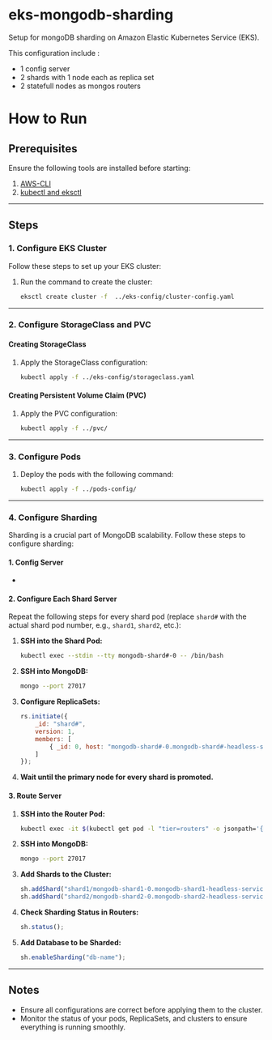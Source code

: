 # eks-mongodb-sharding
Setup for mongoDB sharding on Amazon Elastic Kubernetes Service (EKS).

This configuration include :
- 1 config server
- 2 shards with 1 node each as replica set
- 2 statefull nodes as mongos routers

# How to Run
## Prerequisites

Ensure the following tools are installed before starting:

1. [AWS-CLI](https://docs.aws.amazon.com/eks/latest/userguide/install-awscli.html)
2. [kubectl and eksctl](https://docs.aws.amazon.com/eks/latest/userguide/install-kubectl.html)

---
## Steps

### 1. Configure EKS Cluster

Follow these steps to set up your EKS cluster:

1. Run the command to create the cluster:
    ```bash
    eksctl create cluster -f  ../eks-config/cluster-config.yaml
    ```

---

### 2. Configure StorageClass and PVC

#### **Creating StorageClass**
1. Apply the StorageClass configuration:
    ```bash
    kubectl apply -f ../eks-config/storageclass.yaml
    ```

#### **Creating Persistent Volume Claim (PVC)**
1. Apply the PVC configuration:
    ```bash
    kubectl apply -f ../pvc/
    ```

---

### 3. Configure Pods

1. Deploy the pods with the following command:
    ```bash
    kubectl apply -f ../pods-config/
    ```

---

### 4. Configure Sharding

Sharding is a crucial part of MongoDB scalability. Follow these steps to configure sharding:

#### **1. Config Server**
-

#### **2. Configure Each Shard Server**

Repeat the following steps for every shard pod (replace `shard#` with the actual shard pod number, e.g., `shard1`, `shard2`, etc.):

1. **SSH into the Shard Pod:**
    ```bash
    kubectl exec --stdin --tty mongodb-shard#-0 -- /bin/bash
    ```

2. **SSH into MongoDB:**
    ```bash
    mongo --port 27017
    ```

3. **Configure ReplicaSets:**
    ```javascript
    rs.initiate({
        _id: "shard#",
        version: 1,
        members: [
            { _id: 0, host: "mongodb-shard#-0.mongodb-shard#-headless-service.default.svc.cluster.local:27017" }
        ]
    });
    ```

4. **Wait until the primary node for every shard is promoted.**

#### **3. Route Server**

1. **SSH into the Router Pod:**
    ```bash
    kubectl exec -it $(kubectl get pod -l "tier=routers" -o jsonpath='{.items[0].metadata.name}') -c mongos-container bash
    ```

2. **SSH into MongoDB:**
    ```bash
    mongo --port 27017
    ```

3. **Add Shards to the Cluster:**
    ```javascript
    sh.addShard("shard1/mongodb-shard1-0.mongodb-shard1-headless-service.default.svc.cluster.local:27017");
    sh.addShard("shard2/mongodb-shard2-0.mongodb-shard2-headless-service.default.svc.cluster.local:27017");
    ```

4. **Check Sharding Status in Routers:**
    ```javascript
    sh.status();
    ```

5. **Add Database to be Sharded:**
    ```javascript
    sh.enableSharding("db-name");
    ```


---

## Notes

- Ensure all configurations are correct before applying them to the cluster.
- Monitor the status of your pods, ReplicaSets, and clusters to ensure everything is running smoothly.
